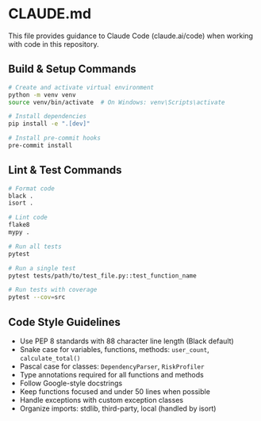 # CLAUDE.md

This file provides guidance to Claude Code (claude.ai/code) when working with code in this repository.

## Build & Setup Commands
```bash
# Create and activate virtual environment
python -m venv venv
source venv/bin/activate  # On Windows: venv\Scripts\activate

# Install dependencies
pip install -e ".[dev]"

# Install pre-commit hooks
pre-commit install
```

## Lint & Test Commands
```bash
# Format code
black .
isort .

# Lint code
flake8
mypy .

# Run all tests
pytest

# Run a single test
pytest tests/path/to/test_file.py::test_function_name

# Run tests with coverage
pytest --cov=src
```

## Code Style Guidelines
- Use PEP 8 standards with 88 character line length (Black default)
- Snake case for variables, functions, methods: `user_count`, `calculate_total()`
- Pascal case for classes: `DependencyParser`, `RiskProfiler`
- Type annotations required for all functions and methods
- Follow Google-style docstrings
- Keep functions focused and under 50 lines when possible
- Handle exceptions with custom exception classes
- Organize imports: stdlib, third-party, local (handled by isort)